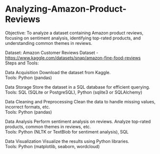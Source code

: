 # Analyzing-Amazon-Product-Reviews
Objective:
To analyze a dataset containing Amazon product reviews, focusing on sentiment analysis, identifying top-rated products, and understanding common themes in reviews.

Dataset:
Amazon Customer Reviews Dataset - https://www.kaggle.com/datasets/snap/amazon-fine-food-reviews  
Steps and Tools:

Data Acquisition
Download the dataset from Kaggle.           
Tools: Python (pandas)

Data Storage
Store the dataset in a SQL database for efficient querying.       
Tools: SQL (SQLite or PostgreSQL), Python (sqlite3 or SQLAlchemy)

Data Cleaning and Preprocessing
Clean the data to handle missing values, incorrect formats, etc.         
Tools: Python (pandas)

Data Analysis
Perform sentiment analysis on reviews.
Analyze top-rated products, common themes in reviews, etc.                 
Tools: Python (NLTK or TextBlob for sentiment analysis), SQL

Data Visualization
Visualize the results using Python libraries.             
Tools: Python (matplotlib, seaborn, wordcloud)
